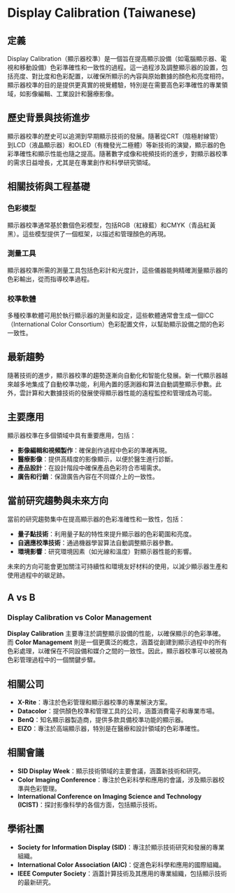 # Display Calibration (Taiwanese)

## 定義

Display Calibration（顯示器校準）是一個旨在提高顯示設備（如電腦顯示器、電視和移動設備）色彩準確性和一致性的過程。這一過程涉及調整顯示器的設置，包括亮度、對比度和色彩配置，以確保所顯示的內容與原始數據的顏色和亮度相符。顯示器校準的目的是提供更真實的視覺體驗，特別是在需要高色彩準確性的專業領域，如影像編輯、工業設計和醫療影像。

## 歷史背景與技術進步

顯示器校準的歷史可以追溯到早期顯示技術的發展。隨著從CRT（陰極射線管）到LCD（液晶顯示器）和OLED（有機發光二極體）等新技術的演變，顯示器的色彩準確性和顯示性能也隨之提高。隨著數字成像和視頻技術的進步，對顯示器校準的需求日益增長，尤其是在專業創作和科學研究領域。

## 相關技術與工程基礎

### 色彩模型

顯示器校準通常基於數個色彩模型，包括RGB（紅綠藍）和CMYK（青品紅黃黑）。這些模型提供了一個框架，以描述和管理顏色的再現。

### 測量工具

顯示器校準所需的測量工具包括色彩計和光度計，這些儀器能夠精確測量顯示器的色彩輸出，從而指導校準過程。

### 校準軟體

多種校準軟體可用於執行顯示器的測量和設定，這些軟體通常會生成一個ICC（International Color Consortium）色彩配置文件，以幫助顯示設備之間的色彩一致性。

## 最新趨勢

隨著技術的進步，顯示器校準的趨勢逐漸向自動化和智能化發展。新一代顯示器越來越多地集成了自動校準功能，利用內置的感測器和算法自動調整顯示參數。此外，雲計算和大數據技術的發展使得顯示器性能的遠程監控和管理成為可能。

## 主要應用

顯示器校準在多個領域中具有重要應用，包括：

- **影像編輯和視頻製作**：確保創作過程中色彩的準確再現。
- **醫療影像**：提供高精度的影像顯示，以便於醫生進行診斷。
- **產品設計**：在設計階段中確保產品色彩符合市場需求。
- **廣告和行銷**：保證廣告內容在不同媒介上的一致性。

## 當前研究趨勢與未來方向

當前的研究趨勢集中在提高顯示器的色彩准確性和一致性，包括：

- **量子點技術**：利用量子點的特性來提升顯示器的色彩範圍和亮度。
- **自適應校準技術**：通過機器學習算法自動調整顯示器參數。
- **環境影響**：研究環境因素（如光線和溫度）對顯示器性能的影響。

未來的方向可能會更加關注可持續性和環境友好材料的使用，以減少顯示器生產和使用過程中的碳足跡。

## A vs B

### Display Calibration vs Color Management

**Display Calibration** 主要專注於調整顯示設備的性能，以確保顯示的色彩準確。而 **Color Management** 則是一個更廣泛的概念，涵蓋從創建到顯示過程中的所有色彩處理，以確保在不同設備和媒介之間的一致性。因此，顯示器校準可以被視為色彩管理過程中的一個關鍵步驟。

## 相關公司

- **X-Rite**：專注於色彩管理和顯示器校準的專業解決方案。
- **Datacolor**：提供顏色校準和管理工具的公司，涵蓋消費電子和專業市場。
- **BenQ**：知名顯示器製造商，提供多款具備校準功能的顯示器。
- **EIZO**：專注於高端顯示器，特別是在醫療和設計領域的色彩準確性。

## 相關會議

- **SID Display Week**：顯示技術領域的主要會議，涵蓋新技術和研究。
- **Color Imaging Conference**：專注於色彩科學和應用的會議，涉及顯示器校準與色彩管理。
- **International Conference on Imaging Science and Technology (ICIST)**：探討影像科學的各個方面，包括顯示技術。

## 學術社團

- **Society for Information Display (SID)**：專注於顯示技術研究和發展的專業組織。
- **International Color Association (AIC)**：促進色彩科學和應用的國際組織。
- **IEEE Computer Society**：涵蓋計算技術及其應用的專業組織，包括顯示技術的最新研究。